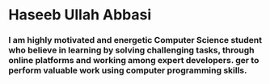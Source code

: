 # Haseeb Ullah Abbasi

### I am highly motivated and energetic Computer Science student who believe in learning by solving challenging tasks, through online platforms and working among expert developers. ger to perform valuable work using computer programming skills. 


